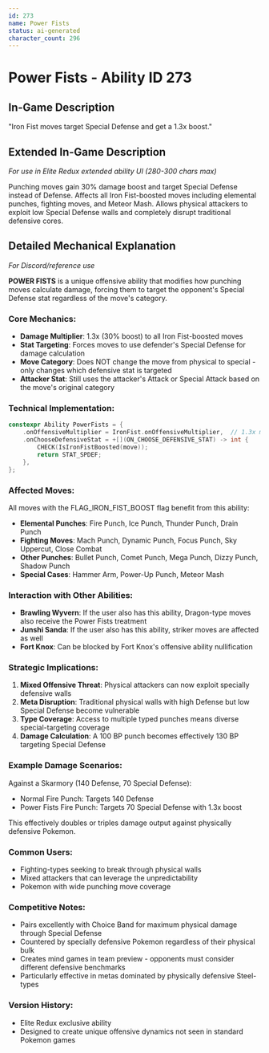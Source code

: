 ```yaml
---
id: 273
name: Power Fists
status: ai-generated
character_count: 296
---
```


# Power Fists - Ability ID 273

## In-Game Description
"Iron Fist moves target Special Defense and get a 1.3x boost."

## Extended In-Game Description
*For use in Elite Redux extended ability UI (280-300 chars max)*

Punching moves gain 30% damage boost and target Special Defense instead of Defense. Affects all Iron Fist-boosted moves including elemental punches, fighting moves, and Meteor Mash. Allows physical attackers to exploit low Special Defense walls and completely disrupt traditional defensive cores.

## Detailed Mechanical Explanation
*For Discord/reference use*

**POWER FISTS** is a unique offensive ability that modifies how punching moves calculate damage, forcing them to target the opponent's Special Defense stat regardless of the move's category.

### Core Mechanics:
- **Damage Multiplier**: 1.3x (30% boost) to all Iron Fist-boosted moves
- **Stat Targeting**: Forces moves to use defender's Special Defense for damage calculation
- **Move Category**: Does NOT change the move from physical to special - only changes which defensive stat is targeted
- **Attacker Stat**: Still uses the attacker's Attack or Special Attack based on the move's original category

### Technical Implementation:
```c
constexpr Ability PowerFists = {
    .onOffensiveMultiplier = IronFist.onOffensiveMultiplier,  // 1.3x multiplier
    .onChooseDefensiveStat = +[](ON_CHOOSE_DEFENSIVE_STAT) -> int {
        CHECK(IsIronFistBoosted(move));
        return STAT_SPDEF;
    },
};
```

### Affected Moves:
All moves with the FLAG_IRON_FIST_BOOST flag benefit from this ability:
- **Elemental Punches**: Fire Punch, Ice Punch, Thunder Punch, Drain Punch
- **Fighting Moves**: Mach Punch, Dynamic Punch, Focus Punch, Sky Uppercut, Close Combat
- **Other Punches**: Bullet Punch, Comet Punch, Mega Punch, Dizzy Punch, Shadow Punch
- **Special Cases**: Hammer Arm, Power-Up Punch, Meteor Mash

### Interaction with Other Abilities:
- **Brawling Wyvern**: If the user also has this ability, Dragon-type moves also receive the Power Fists treatment
- **Junshi Sanda**: If the user also has this ability, striker moves are affected as well
- **Fort Knox**: Can be blocked by Fort Knox's offensive ability nullification

### Strategic Implications:
1. **Mixed Offensive Threat**: Physical attackers can now exploit specially defensive walls
2. **Meta Disruption**: Traditional physical walls with high Defense but low Special Defense become vulnerable
3. **Type Coverage**: Access to multiple typed punches means diverse special-targeting coverage
4. **Damage Calculation**: A 100 BP punch becomes effectively 130 BP targeting Special Defense

### Example Damage Scenarios:
Against a Skarmory (140 Defense, 70 Special Defense):
- Normal Fire Punch: Targets 140 Defense
- Power Fists Fire Punch: Targets 70 Special Defense with 1.3x boost

This effectively doubles or triples damage output against physically defensive Pokemon.

### Common Users:
- Fighting-types seeking to break through physical walls
- Mixed attackers that can leverage the unpredictability
- Pokemon with wide punching move coverage

### Competitive Notes:
- Pairs excellently with Choice Band for maximum physical damage through Special Defense
- Countered by specially defensive Pokemon regardless of their physical bulk
- Creates mind games in team preview - opponents must consider different defensive benchmarks
- Particularly effective in metas dominated by physically defensive Steel-types

### Version History:
- Elite Redux exclusive ability
- Designed to create unique offensive dynamics not seen in standard Pokemon games